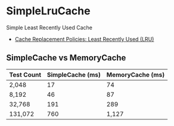 # SimpleLruCache
Simple Least Recently Used Cache

* [Cache Replacement Policies: Least Recently Used (LRU)](https://en.wikipedia.org/wiki/Cache_replacement_policies#LRU)

## SimpleCache vs MemoryCache

 Test Count | SimpleCache (ms) | MemoryCache (ms)
------------|------------------|-----------------
2,048 | 17 | 74
8,192 | 46 | 87
32,768 | 191 | 289
131,072 | 760 | 1,127
